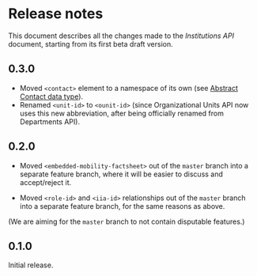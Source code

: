 Release notes
=============

This document describes all the changes made to the *Institutions API*
document, starting from its first beta draft version.


0.3.0
-----

* Moved `<contact>` element to a namespace of its own (see [Abstract Contact
  data type](https://github.com/erasmus-without-paper/ewp-specs-types-contact)).
* Renamed `<unit-id>` to `<ounit-id>` (since Organizational Units API now uses
  this new abbreviation, after being officially renamed from Departments API).


0.2.0
-----

* Moved `<embedded-mobility-factsheet>` out of the `master` branch into a
  separate feature branch, where it will be easier to discuss and
  accept/reject it.

* Moved `<role-id>` and `<iia-id>` relationships out of the `master` branch
  into a separate feature branch, for the same reasons as above.

(We are aiming for the `master` branch to not contain disputable features.)


0.1.0
-----

Initial release.
